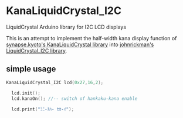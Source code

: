 # KanaLiquidCrystal_I2C

LiquidCrystal Arduino library for I2C LCD displays

This is an attempt to implement the half-width kana display function of [synapse.kyoto's KanaLiquidCrystal library](https://synapse.kyoto/lib/KanaLiquidCrystal/page001.html) into [johnrickman's LiquidCrystal_I2C library](https://github.com/johnrickman/LiquidCrystal_I2C).

## simple usage

```ino
KanaLiquidCrystal_I2C lcd(0x27,16,2);

  lcd.init();
  lcd.kanaOn(); //-- switch of hankaku-kana enable
  
  lcd.print("ｺﾆ-ﾁﾊ- ｾｶ-ｲ");

```